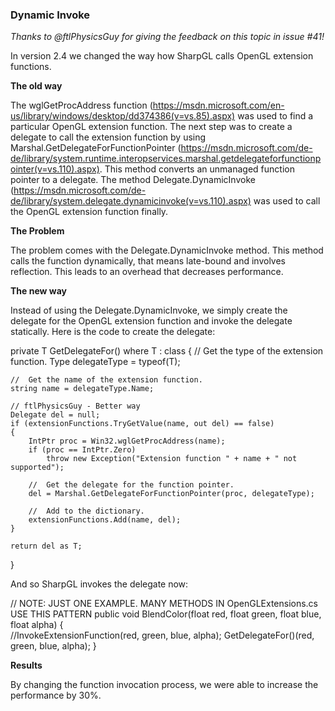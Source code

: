 ### Dynamic Invoke

_Thanks to @ftlPhysicsGuy for giving the feedback on this topic in issue #41!_

In version 2.4 we changed the way how SharpGL calls OpenGL extension functions.

**The old way**

The wglGetProcAddress function (https://msdn.microsoft.com/en-us/library/windows/desktop/dd374386(v=vs.85).aspx) was used to find a particular OpenGL extension function. The next step was to create a delegate to call the extension function by using Marshal.GetDelegateForFunctionPointer (https://msdn.microsoft.com/de-de/library/system.runtime.interopservices.marshal.getdelegateforfunctionpointer(v=vs.110).aspx). This method converts an unmanaged function pointer to a delegate. The method Delegate.DynamicInvoke (https://msdn.microsoft.com/de-de/library/system.delegate.dynamicinvoke(v=vs.110).aspx) was used to call the OpenGL extension function finally. 

**The Problem**

The problem comes with the Delegate.DynamicInvoke method. This method calls the function dynamically, that means late-bound and involves reflection. This leads to an overhead that decreases performance.

**The new way**

Instead of using the Delegate.DynamicInvoke, we simply create the delegate for the OpenGL extension function and invoke the delegate statically. Here is the code to create the delegate:

private T GetDelegateFor<T>() where T : class
{
    //  Get the type of the extension function.
    Type delegateType = typeof(T);

    //  Get the name of the extension function.
    string name = delegateType.Name;

    // ftlPhysicsGuy - Better way
    Delegate del = null;
    if (extensionFunctions.TryGetValue(name, out del) == false)
    {
        IntPtr proc = Win32.wglGetProcAddress(name);
        if (proc == IntPtr.Zero)
            throw new Exception("Extension function " + name + " not supported");

        //  Get the delegate for the function pointer.
        del = Marshal.GetDelegateForFunctionPointer(proc, delegateType);

        //  Add to the dictionary.
        extensionFunctions.Add(name, del);
    }

    return del as T;
}

And so SharpGL invokes the delegate now:

// NOTE: JUST ONE EXAMPLE. MANY METHODS IN OpenGLExtensions.cs USE THIS PATTERN
public void BlendColor(float red, float green, float blue, float alpha)
{   
    //InvokeExtensionFunction<glBlendColor>(red, green, blue, alpha);
    GetDelegateFor<glBlendColor>()(red, green, blue, alpha);
}

**Results**

By changing the function invocation process, we were able to increase the performance by 30%.